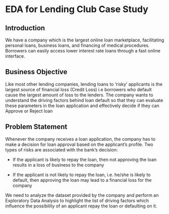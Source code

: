 # EDA for Lending Club Case Study

## Introduction
We have a company which is the largest online loan marketplace, facilitating personal loans, business loans, and financing of medical procedures. Borrowers can easily access lower interest rate loans through a fast online interface. 

## Business Objective
Like most other lending companies, lending loans to ‘risky’ applicants is the largest source of financial loss (Credit Loss) i.e borrowers who default cause the largest amount of loss to the lenders. The company wants to understand the driving factors behind loan default so that they can evaluate these parameters in the loan application and effectively decide if they can Approve or Reject loan

## Problem Statement
Whenever the company receives a loan application, the company has to make a decision for loan approval based on the applicant’s profile. Two types of risks are associated with the bank’s decision:

- If the applicant is likely to repay the loan, then not approving the loan results in a loss of business to the company

- If the applicant is not likely to repay the loan, i.e. he/she is likely to default, then approving the loan may lead to a financial loss for the company

We need to analyze the dataset provided by the company and perform an Exploratory Data Analysis to highlight the list of driving factors which influence the possibility of an applicant repay the loan or defaulting on it.